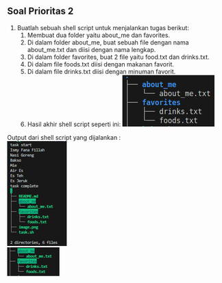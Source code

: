 ## Soal Prioritas 2

1. Buatlah sebuah shell script untuk menjalankan tugas berikut:
    1. Membuat dua folder yaitu about_me dan favorites.
    2. Di dalam folder about_me, buat sebuah file dengan nama about_me.txt dan diisi dengan nama lengkap.
    3. Di dalam folder favorites, buat 2 file yaitu food.txt dan drinks.txt.
    4. Di dalam file foods.txt diisi dengan makanan favorit.
    5. Di dalam file drinks.txt diisi dengan minuman favorit.
    6. Hasil akhir shell script seperti ini: ![alt text](image.png)

Output dari shell script yang dijalankan :\
![alt text](image-1.png)\
![alt text](image-2.png)